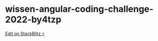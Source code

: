 # wissen-angular-coding-challenge-2022-by4tzp

[Edit on StackBlitz ⚡️](https://stackblitz.com/edit/wissen-angular-coding-challenge-2022-by4tzp)